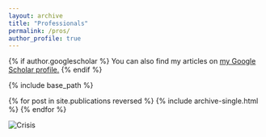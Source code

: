 ```yaml
---
layout: archive
title: "Professionals"
permalink: /pros/
author_profile: true
---
```


{% if author.googlescholar %}
  You can also find my articles on <u><a href="{{author.googlescholar}}">my Google Scholar profile</a>.</u>
{% endif %}

{% include base_path %}

{% for post in site.publications reversed %}
  {% include archive-single.html %}
{% endfor %}

![Crisis](https://i.ibb.co/446KxRp/Illustration-sans-titre-2.jpg)
